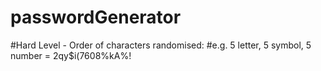# passwordGenerator
#Hard Level - Order of characters randomised:
#e.g. 5 letter, 5 symbol, 5 number = 2qy$i(7608%kA%!
